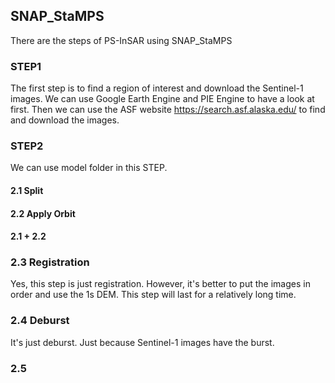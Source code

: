 ## SNAP_StaMPS

There are the steps of PS-InSAR using SNAP_StaMPS

### STEP1

The first step is to find a region of interest and download the Sentinel-1 images. We can use Google Earth Engine and PIE Engine to have a look at first.
Then we can use the ASF website <https://search.asf.alaska.edu/> to find and download the images.

### STEP2

We can use model folder in this STEP.

#### 2.1 Split

#### 2.2 Apply Orbit

#### 2.1 + 2.2

### 2.3 Registration

Yes, this step is just registration. However, it's better to put the images in order and use the 1s DEM. 
This step will last for a relatively long time.

### 2.4 Deburst

It's just deburst. Just because Sentinel-1 images have the burst.

### 2.5 
